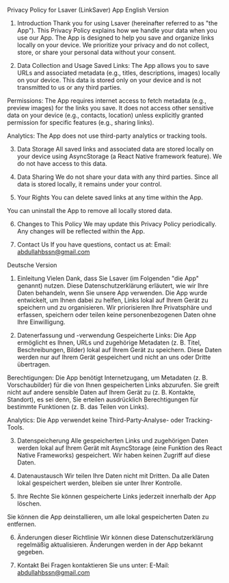 Privacy Policy for Lsaver (LinkSaver) App
English Version
1. Introduction
Thank you for using Lsaver (hereinafter referred to as "the App"). This Privacy Policy explains how we handle your data when you use our App. The App is designed to help you save and organize links locally on your device. We prioritize your privacy and do not collect, store, or share your personal data without your consent.

2. Data Collection and Usage
Saved Links: The App allows you to save URLs and associated metadata (e.g., titles, descriptions, images) locally on your device. This data is stored only on your device and is not transmitted to us or any third parties.

Permissions: The App requires internet access to fetch metadata (e.g., preview images) for the links you save. It does not access other sensitive data on your device (e.g., contacts, location) unless explicitly granted permission for specific features (e.g., sharing links).

Analytics: The App does not use third-party analytics or tracking tools.

3. Data Storage
All saved links and associated data are stored locally on your device using AsyncStorage (a React Native framework feature). We do not have access to this data.

4. Data Sharing
We do not share your data with any third parties. Since all data is stored locally, it remains under your control.

5. Your Rights
You can delete saved links at any time within the App.

You can uninstall the App to remove all locally stored data.

6. Changes to This Policy
We may update this Privacy Policy periodically. Any changes will be reflected within the App.

7. Contact Us
If you have questions, contact us at:
Email: abdullahbssn@gmail.com

Deutsche Version
1. Einleitung
Vielen Dank, dass Sie Lsaver (im Folgenden "die App" genannt) nutzen. Diese Datenschutzerklärung erläutert, wie wir Ihre Daten behandeln, wenn Sie unsere App verwenden. Die App wurde entwickelt, um Ihnen dabei zu helfen, Links lokal auf Ihrem Gerät zu speichern und zu organisieren. Wir priorisieren Ihre Privatsphäre und erfassen, speichern oder teilen keine personenbezogenen Daten ohne Ihre Einwilligung.

2. Datenerfassung und -verwendung
Gespeicherte Links: Die App ermöglicht es Ihnen, URLs und zugehörige Metadaten (z. B. Titel, Beschreibungen, Bilder) lokal auf Ihrem Gerät zu speichern. Diese Daten werden nur auf Ihrem Gerät gespeichert und nicht an uns oder Dritte übertragen.

Berechtigungen: Die App benötigt Internetzugang, um Metadaten (z. B. Vorschaubilder) für die von Ihnen gespeicherten Links abzurufen. Sie greift nicht auf andere sensible Daten auf Ihrem Gerät zu (z. B. Kontakte, Standort), es sei denn, Sie erteilen ausdrücklich Berechtigungen für bestimmte Funktionen (z. B. das Teilen von Links).

Analytics: Die App verwendet keine Third-Party-Analyse- oder Tracking-Tools.

3. Datenspeicherung
Alle gespeicherten Links und zugehörigen Daten werden lokal auf Ihrem Gerät mit AsyncStorage (eine Funktion des React Native Frameworks) gespeichert. Wir haben keinen Zugriff auf diese Daten.

4. Datenaustausch
Wir teilen Ihre Daten nicht mit Dritten. Da alle Daten lokal gespeichert werden, bleiben sie unter Ihrer Kontrolle.

5. Ihre Rechte
Sie können gespeicherte Links jederzeit innerhalb der App löschen.

Sie können die App deinstallieren, um alle lokal gespeicherten Daten zu entfernen.

6. Änderungen dieser Richtlinie
Wir können diese Datenschutzerklärung regelmäßig aktualisieren. Änderungen werden in der App bekannt gegeben.

7. Kontakt
Bei Fragen kontaktieren Sie uns unter:
E-Mail: abdullahbssn@gmail.com
